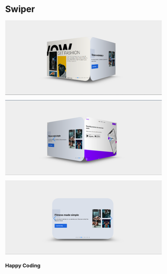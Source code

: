 # Swiper 

![alt text](<Screenshot 2024-02-21 181856.png>)



 ![alt text](<Screenshot 2024-02-21 181914.png>) 
 
 
 
 ![alt text](<Screenshot 2024-02-21 181936.png>)

  
 ### Happy Coding